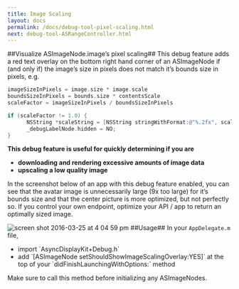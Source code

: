 ```yaml
---
title: Image Scaling
layout: docs
permalink: /docs/debug-tool-pixel-scaling.html
next: debug-tool-ASRangeController.html
---
```


##Visualize ASImageNode.image’s pixel scaling##
This debug feature adds a red text overlay on the bottom right hand corner of an ASImageNode if (and only if) the image’s size in pixels does not match it’s bounds size in pixels, e.g.

```objective-c
imageSizeInPixels = image.size * image.scale
boundsSizeInPixels = bounds.size * contentsScale
scaleFactor = imageSizeInPixels / boundsSizeInPixels

if (scaleFactor != 1.0) {
      NSString *scaleString = [NSString stringWithFormat:@"%.2fx", scaleFactor];
      _debugLabelNode.hidden = NO;
}
```

**This debug feature is useful for quickly determining if you are**
<ul>
  <li><strong>downloading and rendering excessive amounts of image data</li> 
  <li>upscaling a low quality image</strong></li>
</ul>

In the screenshot below of an app with this debug feature enabled, you can see that the avatar image is unnecessarily large (9x too large) for it’s bounds size and that the center picture is more optimized, but not perfectly so. If you control your own endpoint, optimize your API / app to return an optimally sized image.

![screen shot 2016-03-25 at 4 04 59 pm](https://cloud.githubusercontent.com/assets/3419380/14056994/15561daa-f2b1-11e5-9606-59d54d2b5354.png)
##Usage##
In your `AppDelegate.m` file, 
<ul>
  <li>import `AsyncDisplayKit+Debug.h`</li>
  <li>add `[ASImageNode setShouldShowImageScalingOverlay:YES]` at the top of your `didFinishLaunchingWithOptions:` method</li>
</ul>
Make sure to call this method before initializing any ASImageNodes.
